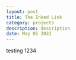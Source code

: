 ```yaml
---
layout: post
title: The Inked Link
category: projects
description: description
date: May 05 2023
---
```

testing 1234